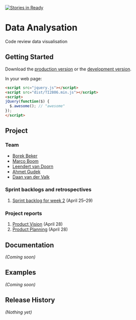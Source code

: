 [![Stories in Ready](https://badge.waffle.io/mboom/TI2806.png?label=ready&title=Ready)](https://waffle.io/mboom/TI2806)
# Data Analysation

Code review data visualisation

## Getting Started
Download the [production version][min] or the [development version][max].

[min]: https://raw.github.com/mboom/TI2806/master/dist/TI2806.min.js
[max]: https://raw.github.com/mboom/TI2806/master/dist/TI2806.js

In your web page:

```html
<script src="jquery.js"></script>
<script src="dist/TI2806.min.js"></script>
<script>
jQuery(function($) {
  $.awesome(); // "awesome"
});
</script>
```

## Project
### Team
* [Borek Beker](https://github.com/borek2)
* [Marco Boom](https://github.com/mboom)
* [Leendert van Doorn](https://github.com/lvdoorn)
* [Ahmet Gudek](https://github.com/agudek)
* [Daan van der Valk](https://github.com/DaanvanderValk)

### Sprint backlogs and retrospectives
1. [Sprint backlog for week 2](https://github.com/mboom/TI2806/blob/master/doc/project/sprint_backlog_1.pdf) (April 25–29)

### Project reports
1. [Product Vision](https://github.com/mboom/TI2806/blob/master/doc/project/product_vision.pdf) (April 28)
2. [Product Planning](https://github.com/mboom/TI2806/blob/master/doc/project/Product_Planning.pdf) (April 28)

## Documentation
_(Coming soon)_

## Examples
_(Coming soon)_

## Release History
_(Nothing yet)_
